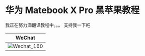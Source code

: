 # 华为 Matebook X Pro 黑苹果教程
我正在努力滴翻译教程中。。。
支持我一下吧

| WeChat                                               |
| ---------------------------------------------------- |
| ![Wechat_160](https://github.com/gnodipac886/MatebookXPro-hackintosh/blob/master/Help%20a%20Broke%20Student%20out/WeChat.jpg) |
